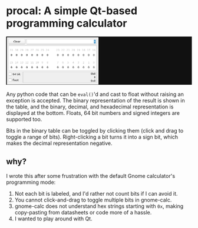 # procal: A simple Qt-based programming calculator

![Demo](img/procal_demo.gif)

Any python code that can be `eval()`'d and cast to float without raising an
exception is accepted. The binary representation of the result is shown in the
table, and the binary, decimal, and hexadecimal representation is displayed at
the bottom. Floats, 64 bit numbers and signed integers are supported too.

Bits in the binary table can be toggled by clicking them (click and drag to
toggle a range of bits). Right-clicking a bit turns it into a sign bit, which
makes the decimal representation negative.

## why?
I wrote this after some frustration with the default Gnome calculator's
programming mode:
1. Not each bit is labeled, and I'd rather not count bits if I can avoid it.
2. You cannot click-and-drag to toggle multiple bits in gnome-calc.
3. gnome-calc does not understand hex strings starting with `0x`, making
   copy-pasting from datasheets or code more of a hassle.
4. I wanted to play around with Qt.